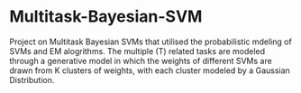 # Multitask-Bayesian-SVM

Project on Multitask Bayesian SVMs that utilised the probabilistic mdeling of SVMs and EM alogrithms.
The multiple (T) related tasks are modeled through a generative model in which the weights of different SVMs
are drawn from K clusters of weights, with each cluster modeled by a Gaussian Distribution.
